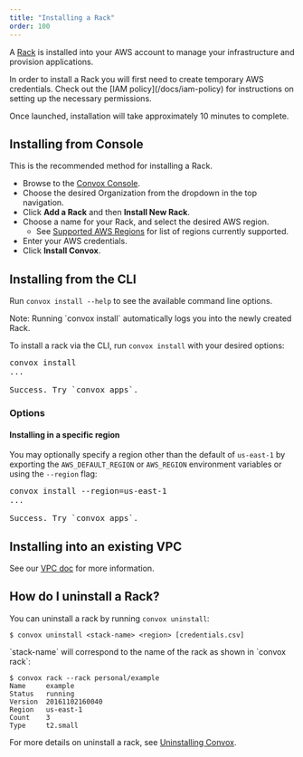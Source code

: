 ```yaml
---
title: "Installing a Rack"
order: 100
---
```


A [Rack](/docs/rack) is installed into your AWS account to manage your infrastructure and provision applications.

<div class="block-callout block-show-callout type-info" markdown="1">
In order to install a Rack you will first need to create temporary AWS credentials. Check out the [IAM policy](/docs/iam-policy) for instructions on setting up the necessary permissions.
</div>

Once launched, installation will take approximately 10 minutes to complete.

## Installing from Console

This is the recommended method for installing a Rack.

* Browse to the [Convox Console](https://console.convox.com/).
* Choose the desired Organization from the dropdown in the top navigation.
* Click **Add a Rack** and then **Install New Rack**.
* Choose a name for your Rack, and select the desired AWS region.
  - See [Supported AWS Regions](/docs/supported-aws-regions) for list of regions currently supported.
* Enter your AWS credentials.
* Click **Install Convox**.

## Installing from the CLI

Run `convox install --help` to see the available command line options.

<div class="block-callout block-show-callout type-info" markdown="1">
Note: Running `convox install` automatically logs you into the newly created Rack.
</div>

To install a rack via the CLI, run `convox install` with your desired options:

<pre class="terminal">
<span class="command">convox install</span>
...

Success. Try `convox apps`.
</pre>

### Options

#### Installing in a specific region

You may optionally specify a region other than the default of `us-east-1` by exporting the `AWS_DEFAULT_REGION` or `AWS_REGION` environment variables or using the `--region` flag:

<pre class="terminal">
<span class="command">convox install --region=us-east-1</span>
...

Success. Try `convox apps`.
</pre>


## Installing into an existing VPC

See our [VPC doc](/docs/vpc-configurations#installing-into-an-existing-vpc) for more information.


## How do I uninstall a Rack?

You can uninstall a rack by running `convox uninstall`:

```
$ convox uninstall <stack-name> <region> [credentials.csv]
```

<div class="block-callout block-show-callout type-info" markdown="1">
`stack-name` will correspond to the name of the rack as shown in `convox rack`:

```
$ convox rack --rack personal/example
Name     example
Status   running
Version  20161102160040
Region   us-east-1
Count    3
Type     t2.small

```
</div>

For more details on uninstall a rack, see [Uninstalling Convox](https://convox.com/docs/uninstalling-convox/).
